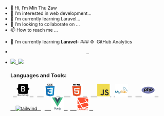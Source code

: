 - 👋 Hi, I’m Min Thu Zaw
- 👀 I’m interested in web development...
- 🌱 I’m currently learning Laravel...
- 💞️ I’m looking to collaborate on ...
- 📫 How to reach me ...

<!---
Rion91/Rion91 is a ✨ special ✨ repository because its `README.md` (this file) appears on your GitHub profile.
You can click the Preview link to take a look at your changes.
--->
- 🌱 I’m currently learning **Laravel**- ### ⚙️ &nbsp;GitHub Analytics
- <p align="center"><a href="https://github.com/naynyeinchan">  
- <img height="180em" src="https://github-readme-stats-eight-theta.vercel.app/api?username=naynyeinchan&show_icons=true&theme=algolia&include_all_commits=true&count_private=true"/>  <img height="180em" src="https://github-readme-stats-eight-theta.vercel.app/api/top-langs/?username=naynyeinchan&layout=compact&langs_count=8&theme=algolia"/></a></p><h3 align="left">Languages and Tools:</h3><p align="left">  <a href="https://getbootstrap.com" target="_blank" rel="noreferrer">   <img src="https://raw.githubusercontent.com/devicons/devicon/master/icons/bootstrap/bootstrap-plain-wordmark.svg" alt="bootstrap" width="40" height="40"/>   </a>   <a href="https://www.w3schools.com/css/" target="_blank" rel="noreferrer">     <img src="https://raw.githubusercontent.com/devicons/devicon/master/icons/css3/css3-original-wordmark.svg" alt="css3" width="40" height="40"/>   </a>   <a href="https://www.w3.org/html/" target="_blank" rel="noreferrer">     <img src="https://raw.githubusercontent.com/devicons/devicon/master/icons/html5/html5-original-wordmark.svg" alt="html5" width="40" height="40"/>   </a>   <a href="https://developer.mozilla.org/en-US/docs/Web/JavaScript" target="_blank" rel="noreferrer">     <img src="https://raw.githubusercontent.com/devicons/devicon/master/icons/javascript/javascript-original.svg" alt="javascript" width="40" height="40"/> </a>  <a href="https://www.mysql.com/" target="_blank" rel="noreferrer"> <img src="https://raw.githubusercontent.com/devicons/devicon/master/icons/mysql/mysql-original-wordmark.svg" alt="mysql" width="40" height="40"/>   </a>   <a href="https://www.php.net" target="_blank" rel="noreferrer">     <img src="https://raw.githubusercontent.com/devicons/devicon/master/icons/php/php-original.svg" alt="php" width="40" height="40"/>   </a>   <a href="https://tailwindcss.com/" target="_blank" rel="noreferrer">     <img src="https://www.vectorlogo.zone/logos/tailwindcss/tailwindcss-icon.svg" alt="tailwind" width="40" height="40"/>   </a>   <a href="https://vuejs.org/" target="_blank" rel="noreferrer">     <img src="https://raw.githubusercontent.com/devicons/devicon/master/icons/vuejs/vuejs-original-wordmark.svg" alt="vuejs" width="40" height="40"/>   </a>  <a href="https://laravel.com/" target="_blank" rel="noreferrer">     <img src="https://raw.githubusercontent.com/devicons/devicon/master/icons/laravel/laravel-plain-wordmark.svg" alt="laravel" width="40" height="40"/>   </a></p>
